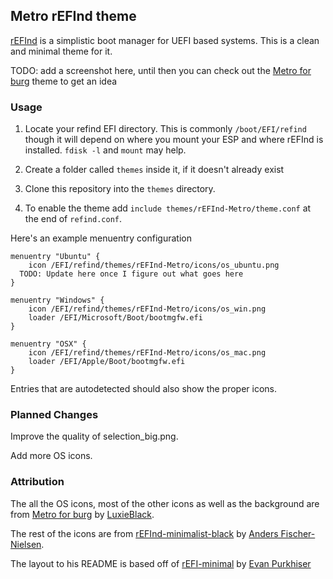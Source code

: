 ## Metro rEFInd theme

[rEFInd](http://www.rodsbooks.com/refind/) is a simplistic boot manager for UEFI
based systems. This is a clean and minimal theme for it.

TODO: add a screenshot here, until then you can check out the [Metro for burg][icons] theme to get an idea

### Usage

 1. Locate your refind EFI directory. This is commonly `/boot/EFI/refind`
    though it will depend on where you mount your ESP and where rEFInd is
    installed. `fdisk -l` and `mount` may help.

 2. Create a folder called `themes` inside it, if it doesn't already exist

 3. Clone this repository into the `themes` directory.

 4. To enable the theme add `include themes/rEFInd-Metro/theme.conf` at the end of
    `refind.conf`.

Here's an example menuentry configuration

```nginx
menuentry "Ubuntu" {
	icon /EFI/refind/themes/rEFInd-Metro/icons/os_ubuntu.png
  TODO: Update here once I figure out what goes here
}

menuentry "Windows" {
	icon /EFI/refind/themes/rEFInd-Metro/icons/os_win.png
	loader /EFI/Microsoft/Boot/bootmgfw.efi
}

menuentry "OSX" {
	icon /EFI/refind/themes/rEFInd-Metro/icons/os_mac.png
	loader /EFI/Apple/Boot/bootmgfw.efi
}
```

Entries that are autodetected should also show the proper icons.

### Planned Changes

Improve the quality of selection_big.png.

Add more OS icons.

### Attribution

The all the OS icons, most of the other icons as well as the background are from [Metro for burg][icons] by [LuxieBlack][icon-author].

The rest of the icons are from [rEFInd-minimalist-black][other-icons] by
[Anders Fischer-Nielsen][other-icons-author]. 

The layout to his README is based off of [rEFI-minimal][readme-base] by [Evan Purkhiser][readme-author]

[icons]: http://luxieblack.deviantart.com/art/Metro-burg-theme-336505408
[icon-author]: http://luxieblack.deviantart.com/

[padster]: https://github.com/theRealPadster
[other-icons]: https://github.com/andersfischernielsen/rEFInd-minimal-black

[readme-base]: https://github.com/EvanPurkhiser/rEFInd-minimal
[readme-author]: https://github.com/EvanPurkhiser
[other-icons-author]: https://github.com/andersfischernielsen
